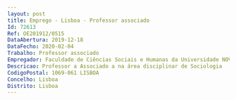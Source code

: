 ```yaml
--- 
layout: post
title: Emprego - Lisboa - Professor associado
Id: 72613
Ref: OE201912/0515
DataAbertura: 2019-12-18
DataFecho: 2020-02-04
Trabalho: Professor associado
Empregador: Faculdade de Ciências Sociais e Humanas da Universidade NOVA de Lisboa - NOVA School of Social Scien
Descricao: Professor a Associado a na área disciplinar de Sociologia
CodigoPostal: 1069-061 LISBOA
Concelho: Lisboa
Distrito: Lisboa
--- 
```

